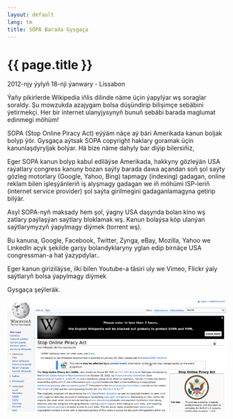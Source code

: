 ```yaml
---
layout: default
lang: tm
title: SOPA Barada Gysgaça
---
```


{{ page.title }}
================

<p class="meta">2012-njy ýylyň 18-nji ýanwary - Lissabon</p>

Ýaňy pikirlerde Wikipedia iňlis dilinde näme üçin ýapylýar wş soraglar 
soraldy. Şu mowzukda azajygam bolsa düşündirip bilişimçe sebäbini ýetirmekçi.
Her bir internet ulanyjysynyň bunuň sebäbi barada maglumat edinmegi möhüm!

SOPA (Stop Online Piracy Act) eýýäm näçe aý bäri Amerikada kanun boljak 
bolyp ýör. Gysgaça aýtsak SOPA copyright haklary goramak üçin kanunlaşdyryljak 
bolýar. Hä bize näme dahyly bar diýip bilersiňiz,

Eger SOPA kanun bolyp kabul ediläýse Amerikada, hakkyny gözleýän USA raýatlary 
congress kanuny bozan saýty barada dawa açandan soň şol saýty gözleg motorlary 
(Google, Yahoo, Bing) tapmagy (indexing) gadagan, online reklam bilen işleşýänleriň 
iş alyşmagy gadagan we iň möhümi ISP-leriň (internet service provider) şol saýta 
girilmegini gadaganlamagyna getirip bilýär. 

Asyl SOPA-nyň maksady hem şol, ýagny USA daşynda bolan kino wş zatlary paýlaşýan 
saýtlary bloklamak wş. Kanun bolaýsa köp ulanýan saýtlarymyzyň ýapylmagy diýmek 
(torrent wş).  

Bu kanuna, Google, Facebook, Twitter, Zynga, eBay, Mozilla, Yahoo we LinkedIn 
açyk şekilde garşy bolandyklaryny yglan edip birnäçe USA congressman-a hat 
ýazypdylar..

Eger kanun giriziläýse, ilki bilen Youtube-a täsiri uly we Vimeo, Flickr ýaly 
saýtlaryň bolsa ýapylmagy diýmek

Gysgaça şeýleräk.

![wiki-blackout](/files/wiki-blackout.png)